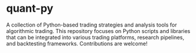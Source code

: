# quant-py
A collection of Python-based trading strategies and analysis tools for algorithmic trading. This repository focuses on Python scripts and libraries that can be integrated into various trading platforms, research pipelines, and backtesting frameworks. Contributions are welcome!
